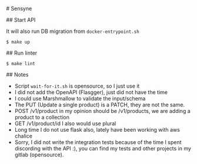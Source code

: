 # Sensyne

## Start API

It will also run DB migration from `docker-entrypoint.sh`

```
$ make up
```

## Run linter

```
$ make lint
```

## Notes

- Script `wait-for-it.sh` is opensource, so I just use it
- I did not add the OpenAPI (Flasgger), just did not have the time
- I could use Marshmallow to validate the input/schema
- The PUT (Update a single product) is a PATCH, they are not the same.
- POST /v1/product in my opinion should be /v1/products, we are adding a product to a collection
- GET /v1/product/id I also would use plural
- Long time I do not use flask also, lately have been working with aws chalice
- Sorry, I did not write the integration tests because of the time I spent discording with the API :),
you can find my tests and other projects in my gitlab (opensource). 
